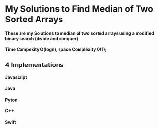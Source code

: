 # My Solutions to Find Median of Two Sorted Arrays

#### These are my Solutions to median of two sorted arrays using a modified binary search (divide and conquer)
#### Time Compexity O(logn), space Complexity O(1);

## 4 Implementations

#### Javascript
#### Java
#### Pyton
#### C++
#### Swift

